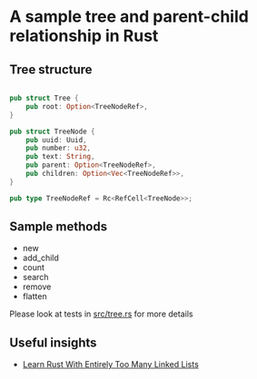 # A sample tree and parent-child relationship in Rust

## Tree structure

```rust

pub struct Tree {
    pub root: Option<TreeNodeRef>,
}

pub struct TreeNode {
    pub uuid: Uuid,
    pub number: u32,
    pub text: String,
    pub parent: Option<TreeNodeRef>,
    pub children: Option<Vec<TreeNodeRef>>,
}

pub type TreeNodeRef = Rc<RefCell<TreeNode>>;
```

## Sample methods

- new
- add_child
- count
- search
- remove
- flatten

Please look at tests in [src/tree.rs](src/tree.rs) for more details

## Useful insights

- [Learn Rust With Entirely Too Many Linked Lists](https://rust-unofficial.github.io/too-many-lists/)